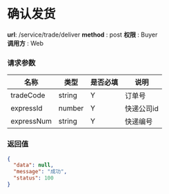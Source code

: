 确认发货
=======

**url**: /service/trade/deliver
**method** : post 
**权限** : Buyer  
**调用方** : Web

### 请求参数

|    名称    |  类型  | 是否必填 |      说明      |
|------------|--------|----------|----------------|
| tradeCode  | string | Y        | 订单号         |
| expressId  | number | Y        | 快递公司id     |
| expressNum | string | Y        | 快递编号       |


### 返回值


```json
{
  "data": null,
  "message": "成功",
  "status": 100
}
```